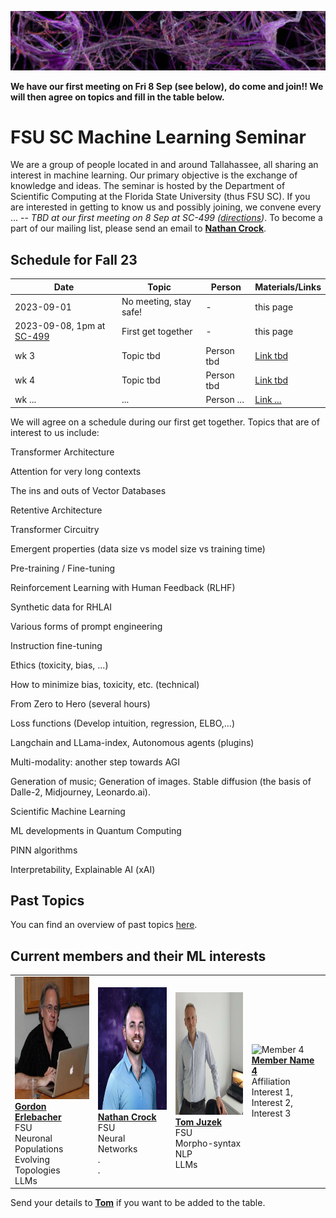 ![Inspiring_banner](inspiring_banner2.jpg)

**We have our first meeting on Fri 8 Sep (see below), do come and join!! We will then agree on topics and fill in the table below.**

# FSU SC Machine Learning Seminar

We are a group of people located in and around Tallahassee, all sharing an interest in machine learning. Our primary objective is the exchange of knowledge and ideas. The seminar is hosted by the Department of Scientific Computing at the Florida State University (thus FSU SC). If you are interested in getting to know us and possibly joining, we convene every ... -- *TBD at our first meeting on 8 Sep at SC-499 ([directions](https://goo.gl/maps/BJLxE3Q7H1MTBqMu6))*. To become a part of our mailing list, please send an email to [**Nathan Crock**](https://www.sc.fsu.edu/people?uid=ndc08).

## Schedule for Fall 23

| Date       | Topic        | Person | Materials/Links |
|------------|--------------|--------|-----------------|
| 2023-09-01 | No meeting, stay safe! | - | this page |
| 2023-09-08, 1pm at [SC-499](https://goo.gl/maps/BJLxE3Q7H1MTBqMu6) | First get together | - | this page |
| wk 3 | Topic tbd     | Person tbd | [Link tbd](#) |
| wk 4    | Topic tbd      | Person tbd | [Link tbd](#) |
| wk ...    | ...      | Person ... | [Link ...](#) |

We will agree on a schedule during our first get together. Topics that are of interest to us include: 

Transformer Architecture

Attention for very long contexts

The ins and outs of Vector Databases

Retentive Architecture

Transformer Circuitry

Emergent properties (data size vs model size vs training time)

Pre-training / Fine-tuning

Reinforcement Learning with Human Feedback (RLHF)

Synthetic data for RHLAI

Various forms of prompt engineering

Instruction fine-tuning

Ethics (toxicity, bias, ...)

How to minimize bias, toxicity, etc. (technical)

From Zero to Hero (several hours)

Loss functions (Develop intuition, regression, ELBO,...)

Langchain and LLama-index, Autonomous agents (plugins)

Multi-modality: another step towards AGI

Generation of music; Generation of images. Stable diffusion (the basis of Dalle-2, Midjourney, Leonardo.ai). 


Scientific Machine Learning

ML developments in Quantum Computing

PINN algorithms

Interpretability, Explainable AI (xAI)

## Past Topics

You can find an overview of past topics [here](#). 

## Current members and their ML interests

|            |            |            |            |
|------------|------------|------------|------------|
| <img src="member_jpgs/gerlebacher.jpg" alt="gerlebacher.jpg" width="196" height="196"> <br /> [**Gordon Erlebacher**](https://www.sc.fsu.edu/people/faculty?uid=gerlebacher) <br /> FSU <br /> Neuronal Populations <br /> Evolving Topologies <br /> LLMs | <img src="member_jpgs/ncrock.jpg" alt="ncrock.jpg" width="196" height="196"> <br /> [**Nathan Crock**](https://www.sc.fsu.edu/people?uid=ndc08) <br /> FSU <br /> Neural Networks <br /> . <br /> . | <img src="member_jpgs/tjuzek2.jpg" alt="tjuzek.jpg" width="196" height="196"> <br /> [**Tom Juzek**](https://modlang.fsu.edu/person/tom-juzek) <br /> FSU <br /> Morpho-syntax <br /> NLP <br /> LLMs | ![Member 4](member4.jpg) <br /> [**Member Name 4**](#) <br /> Affiliation <br /> Interest 1, Interest 2, Interest 3 |

Send your details to [**Tom**](https://modlang.fsu.edu/person/tom-juzek) if you want to be added to the table. 


